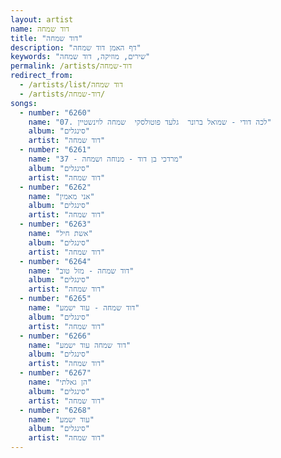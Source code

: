 ```yaml
---
layout: artist
name: דוד שמחה
title: "דוד שמחה"
description: "דף האמן דוד שמחה"
keywords: "שירים, מוזיקה, דוד שמחה"
permalink: /artists/דוד-שמחה
redirect_from:
  - /artists/list/דוד שמחה
  - /artists/דוד-שמחה/
songs:
  - number: "6260"
    name: "07. לכה דודי - שמואל ברונר  גלעד פוטולסקי  שמחה לוינשטיין"
    album: "סינגלים"
    artist: "דוד שמחה"
  - number: "6261"
    name: "37 - מרדכי בן דוד - מנוחה ושמחה"
    album: "סינגלים"
    artist: "דוד שמחה"
  - number: "6262"
    name: "אני מאמין"
    album: "סינגלים"
    artist: "דוד שמחה"
  - number: "6263"
    name: "אשת חיל"
    album: "סינגלים"
    artist: "דוד שמחה"
  - number: "6264"
    name: "דוד שמחה - מזל טוב"
    album: "סינגלים"
    artist: "דוד שמחה"
  - number: "6265"
    name: "דוד שמחה - עוד ישמע"
    album: "סינגלים"
    artist: "דוד שמחה"
  - number: "6266"
    name: "דוד שמחה עוד ישמע"
    album: "סינגלים"
    artist: "דוד שמחה"
  - number: "6267"
    name: "הן גאלתי"
    album: "סינגלים"
    artist: "דוד שמחה"
  - number: "6268"
    name: "עוד ישמע"
    album: "סינגלים"
    artist: "דוד שמחה"
---
```

